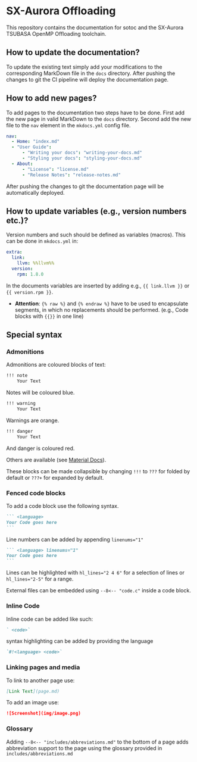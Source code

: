 # SX-Aurora Offloading
This repository contains the documentation for sotoc and the SX-Aurora TSUBASA OpenMP Offloading toolchain.

## How to update the documentation?
To update the existing text simply add your modifications to the corresponding MarkDown file in the `docs` directory.
After pushing the changes to git the CI pipeline will deploy the documentation page.

## How to add new pages?
To add pages to the documentation two steps have to be done.
First add the new page in valid MarkDown to the `docs` directory.
Second add the new file to the `nav` element in the `mkdocs.yml` config file.

```yaml
nav:
  - Home: "index.md"
  - "User Guide":
      - "Writing your docs": "writing-your-docs.md"
      - "Styling your docs": "styling-your-docs.md"
  - About:
      - "License": "license.md"
      - "Release Notes": "release-notes.md"
```

After pushing the changes to git the documentation page will be automatically deployed.

## How to update variables (e.g., version numbers etc.)?
Version numbers and such should be defined as variables (macros).
This can be done in `mkdocs.yml` in:

``` yaml
extra:
  link:
    llvm: %%llvm%%
  version:
    rpm: 1.8.0
```

In the documents variables are inserted by adding e.g., `{{ link.llvm }}` or `{{ version.rpm }}`.

- **Attention**: `{% raw %}` and `{% endraw %}` have to be used to encapsulate segments,
 in which no replacements should be performed. (e.g., Code blocks with `{{}}` in one line)

## Special syntax
### Admonitions
Admonitions are coloured blocks of text:

```markdown
!!! note
    Your Text
```

Notes will be coloured blue.

```markdown
!!! warning
    Your Text
```

Warnings are orange.

```markdown
!!! danger
    Your Text
```

And danger is coloured red.

Others are available (see [Material Docs](https://squidfunk.github.io/mkdocs-material/reference/admonitions/#supported-types)).

These blocks can be made collapsible by changing `!!!` to `???` for
folded by default or `???+` for expanded by default.

### Fenced code blocks
To add a code block use the following syntax.

````markdown
``` <language>
Your Code goes here
```
````

Line numbers can be added by appending `linenums="1"`
````markdown
``` <language> linenums="1"
Your Code goes here
```
````

Lines can be highlighted with `hl_lines="2 4 6"` for a selection of lines or `hl_lines="2-5"` for a range.

External files can be embedded using `--8<-- "code.c"` inside a code block.

### Inline Code
Inline code can be added like such:
``` markdown
` <code>`
```
syntax highlighting can be added by providing the language
``` markdown
`#!<language> <code>`
```

### Linking pages and media
To link to another page use:

```markdown
[Link Text](page.md)
```

To add an image use:

```markdown
![Screenshot](img/image.png)
```

### Glossary
Adding `--8<-- "includes/abbreviations.md"` to the bottom of a page adds
abbreviation support to the page using the glossary provided in `includes/abbreviations.md`
